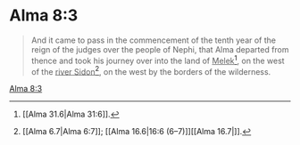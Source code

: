 # Alma 8:3

> And it came to pass in the commencement of the tenth year of the reign of the judges over the people of Nephi, that Alma departed from thence and took his journey over into the land of <u>Melek</u>[^a], on the west of the <u>river Sidon</u>[^b], on the west by the borders of the wilderness.

[Alma 8:3](https://www.churchofjesuschrist.org/study/scriptures/bofm/alma/8?lang=eng&id=p3#p3)


[^a]: [[Alma 31.6|Alma 31:6]].  
[^b]: [[Alma 6.7|Alma 6:7]]; [[Alma 16.6|16:6 (6–7)]][[Alma 16.7|]].  
